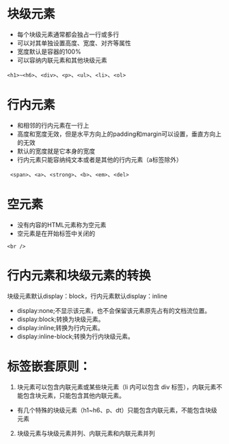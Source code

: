 # 块级元素
- 每个块级元素通常都会独占一行或多行
- 可以对其单独设置高度、宽度、对齐等属性
- 宽度默认是容器的100%
- 可以容纳内联元素和其他块级元素

`<h1>~<h6>`、`<div>`、`<p>`、`<ul>`、`<li>`、`<ol>`

# 行内元素
- 和相邻的行内元素在一行上
- 高度和宽度无效，但是水平方向上的padding和margin可以设置，垂直方向上的无效
- 默认的宽度就是它本身的宽度
- 行内元素只能容纳纯文本或者是其他的行内元素（a标签除外）

` <span>`、`<a>`、`<strong>`、`<b>`、`<em>`、`<del>`
# 空元素
- 没有内容的HTML元素称为空元素
- 空元素是在开始标签中关闭的

`<br />`
# 行内元素和块级元素的转换
块级元素默认display：block，行内元素默认display：inline

- display:none;不显示该元素，也不会保留该元素原先占有的文档流位置。
- display:block;转换为块级元素。
- display:inline;转换为行内元素。
- display:inline-block;转换为行内块级元素。

# 标签嵌套原则：

1. 块元素可以包含内联元素或某些块元素（li 内可以包含 div 标签），内联元素不能包含块元素，只能包含其他内联元素。

- 有几个特殊的块级元素（h1~h6、p、dt）只能包含内联元素，不能包含块级元素

2. 块级元素与块级元素并列、内联元素和内联元素并列